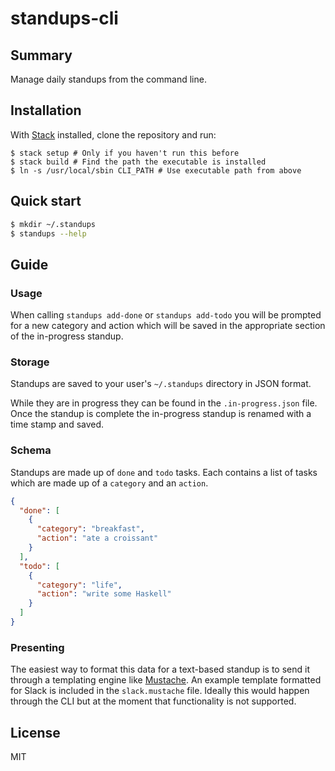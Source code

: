 # standups-cli

## Summary

Manage daily standups from the command line.

## Installation

With [Stack](http://docs.haskellstack.org/en/stable/README/) installed, clone the repository and run:

```
$ stack setup # Only if you haven't run this before
$ stack build # Find the path the executable is installed
$ ln -s /usr/local/sbin CLI_PATH # Use executable path from above
```

## Quick start

```bash
$ mkdir ~/.standups
$ standups --help
```

## Guide

### Usage

When calling `standups add-done` or `standups add-todo` you will be prompted for a new category and action which will be saved in the appropriate section of the in-progress standup.

### Storage

Standups are saved to your user's `~/.standups` directory in JSON format.

While they are in progress they can be found in the `.in-progress.json` file. Once the standup is complete the in-progress standup is renamed with a time stamp and saved.

### Schema

Standups are made up of `done` and `todo` tasks. Each contains a list of tasks which are made up of a `category` and an `action`.

```json
{
  "done": [
    {
      "category": "breakfast",
      "action": "ate a croissant"
    }
  ],
  "todo": [
    {
      "category": "life",
      "action": "write some Haskell"
    }
  ]
}
```

### Presenting

The easiest way to format this data for a text-based standup is to send it through a templating engine like [Mustache](https://mustache.github.io/mustache.1.html). An example template formatted for Slack is included in the `slack.mustache` file.  Ideally this would happen through the CLI but at the moment that functionality is not supported.

## License

MIT
